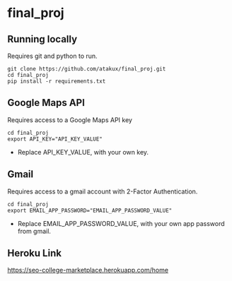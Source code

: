 # final_proj

## Running locally

Requires git and python to run.
```
git clone https://github.com/atakux/final_proj.git
cd final_proj
pip install -r requirements.txt
```

## Google Maps API

Requires access to a Google Maps API key
```
cd final_proj
export API_KEY="API_KEY_VALUE"
```
* Replace API_KEY_VALUE, with your own key.

## Gmail

Requires access to a gmail account with 2-Factor Authentication.
```
cd final_proj
export EMAIL_APP_PASSWORD="EMAIL_APP_PASSWORD_VALUE"
```
* Replace EMAIL_APP_PASSWORD_VALUE, with your own app password from gmail.

## Heroku Link
https://seo-college-marketplace.herokuapp.com/home 
